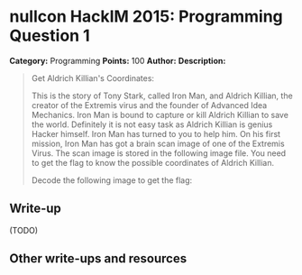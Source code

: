 # nullcon HackIM 2015: Programming Question 1

**Category:** Programming
**Points:** 100
**Author:**
**Description:**

>Get Aldrich Killian's Coordinates:
>
>This is the story of Tony Stark, called Iron Man, and Aldrich Killian, the creator of the Extremis virus and the founder of Advanced Idea Mechanics. Iron Man is bound to capture or kill Aldrich Killian to save the world. Definitely it is not easy task as Aldrich Killian is genius Hacker himself. Iron Man has turned to you to help him. On his first mission, Iron Man has got a brain scan image of one of the Extremis Virus. The scan image is stored in the following image file. You need to get the flag to know the possible coordinates of Aldrich Killian.
>
>Decode the following image to get the flag:

## Write-up

(TODO)

## Other write-ups and resources
